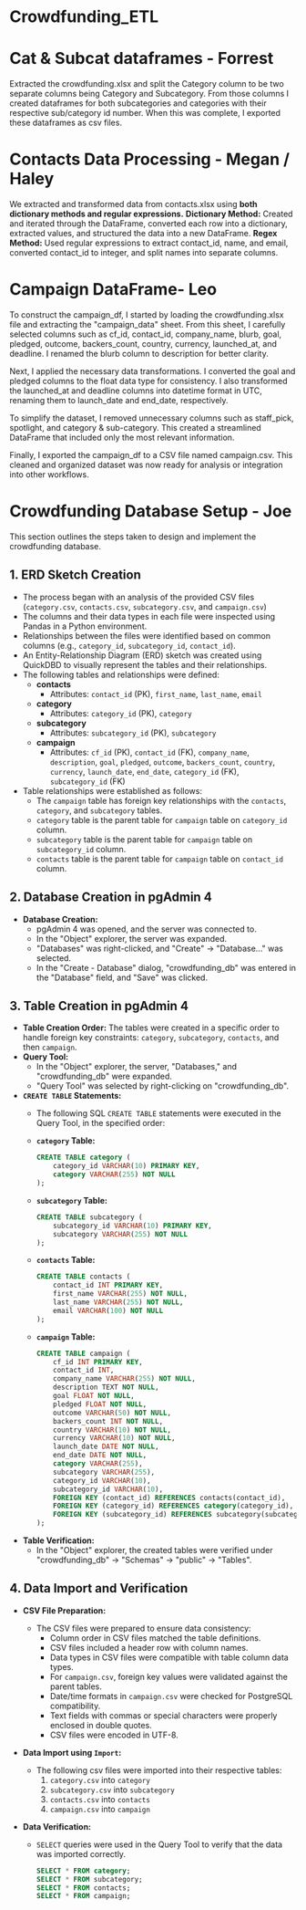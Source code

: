 # Crowdfunding_ETL

# Cat & Subcat dataframes - Forrest

Extracted the crowdfunding.xlsx and split the Category column to be two separate columns being Category and Subcategory. From those columns I created dataframes for both subcategories and categories with their respective sub/category id number. When this was complete, I exported these dataframes as csv files. 



# Contacts Data Processing - Megan / Haley

We extracted and transformed data from contacts.xlsx using **both dictionary methods and regular expressions.**
**Dictionary Method:** Created and iterated through the DataFrame, converted each row into a dictionary, extracted values, and structured the data into a new DataFrame.
**Regex Method:** Used regular expressions to extract contact_id, name, and email, converted contact_id to integer, and split names into separate columns.




# Campaign DataFrame-  Leo

To construct the campaign_df, I started by loading the crowdfunding.xlsx file and extracting the "campaign_data" sheet. From this sheet, I carefully selected columns such as cf_id, contact_id, company_name, blurb, goal, pledged, outcome, backers_count, country, currency, launched_at, and deadline. I renamed the blurb column to description for better clarity.

Next, I applied the necessary data transformations. I converted the goal and pledged columns to the float data type for consistency. I also transformed the launched_at and deadline columns into datetime format in UTC, renaming them to launch_date and end_date, respectively.

To simplify the dataset, I removed unnecessary columns such as staff_pick, spotlight, and category & sub-category. This created a streamlined DataFrame that included only the most relevant information.

Finally, I exported the campaign_df to a CSV file named campaign.csv. This cleaned and organized dataset was now ready for analysis or integration into other workflows.




# Crowdfunding Database Setup - Joe

This section outlines the steps taken to design and implement the crowdfunding database.

## 1. ERD Sketch Creation

   * The process began with an analysis of the provided CSV files (`category.csv`, `contacts.csv`, `subcategory.csv`, and `campaign.csv`)
   * The columns and their data types in each file were inspected using Pandas in a Python environment.
   * Relationships between the files were identified based on common columns (e.g., `category_id`, `subcategory_id`, `contact_id`).
   * An Entity-Relationship Diagram (ERD) sketch was created using QuickDBD to visually represent the tables and their relationships.
   * The following tables and relationships were defined:
        * **contacts**
            * Attributes: `contact_id` (PK), `first_name`, `last_name`, `email`
        * **category**
            * Attributes: `category_id` (PK), `category`
        * **subcategory**
            * Attributes: `subcategory_id` (PK), `subcategory`
        * **campaign**
            * Attributes: `cf_id` (PK), `contact_id` (FK), `company_name`, `description`, `goal`, `pledged`, `outcome`, `backers_count`, `country`, `currency`, `launch_date`, `end_date`, `category_id` (FK), `subcategory_id` (FK)
   * Table relationships were established as follows:
        * The `campaign` table has foreign key relationships with the `contacts`, `category`, and `subcategory` tables.
        * `category` table is the parent table for `campaign` table on `category_id` column.
        * `subcategory` table is the parent table for `campaign` table on `subcategory_id` column.
        * `contacts` table is the parent table for `campaign` table on `contact_id` column.

## 2. Database Creation in pgAdmin 4

   * **Database Creation:**
        * pgAdmin 4 was opened, and the server was connected to.
        * In the "Object" explorer, the server was expanded.
        * "Databases" was right-clicked, and "Create" -> "Database..." was selected.
        * In the "Create - Database" dialog, "crowdfunding_db" was entered in the "Database" field, and "Save" was clicked.

## 3. Table Creation in pgAdmin 4

   * **Table Creation Order:** The tables were created in a specific order to handle foreign key constraints: `category`, `subcategory`, `contacts`, and then `campaign`.
   * **Query Tool:**
        * In the "Object" explorer, the server, "Databases," and "crowdfunding_db" were expanded.
        * "Query Tool" was selected by right-clicking on "crowdfunding\_db".
   * **`CREATE TABLE` Statements:**
        * The following SQL `CREATE TABLE` statements were executed in the Query Tool, in the specified order:
        * **`category` Table:**

            ```sql
            CREATE TABLE category (
                category_id VARCHAR(10) PRIMARY KEY,
                category VARCHAR(255) NOT NULL
            );
            ```
        * **`subcategory` Table:**

            ```sql
            CREATE TABLE subcategory (
                subcategory_id VARCHAR(10) PRIMARY KEY,
                subcategory VARCHAR(255) NOT NULL
            );
            ```
        * **`contacts` Table:**

            ```sql
            CREATE TABLE contacts (
                contact_id INT PRIMARY KEY,
                first_name VARCHAR(255) NOT NULL,
                last_name VARCHAR(255) NOT NULL,
                email VARCHAR(100) NOT NULL
            );
            ```
        * **`campaign` Table:**

            ```sql
            CREATE TABLE campaign (
                cf_id INT PRIMARY KEY,
                contact_id INT,
                company_name VARCHAR(255) NOT NULL,
                description TEXT NOT NULL,
                goal FLOAT NOT NULL,
                pledged FLOAT NOT NULL,
                outcome VARCHAR(50) NOT NULL,
                backers_count INT NOT NULL,
                country VARCHAR(10) NOT NULL,
                currency VARCHAR(10) NOT NULL,
                launch_date DATE NOT NULL,
                end_date DATE NOT NULL,
                category VARCHAR(255),
                subcategory VARCHAR(255),
                category_id VARCHAR(10),
                subcategory_id VARCHAR(10),
                FOREIGN KEY (contact_id) REFERENCES contacts(contact_id),
                FOREIGN KEY (category_id) REFERENCES category(category_id),
                FOREIGN KEY (subcategory_id) REFERENCES subcategory(subcategory_id)
            );
            ```
   * **Table Verification:**
        * In the "Object" explorer, the created tables were verified under "crowdfunding\_db" -> "Schemas" -> "public" -> "Tables".

## 4. Data Import and Verification

   * **CSV File Preparation:**
        * The CSV files were prepared to ensure data consistency:
            * Column order in CSV files matched the table definitions.
            * CSV files included a header row with column names.
            * Data types in CSV files were compatible with table column data types.
            * For `campaign.csv`, foreign key values were validated against the parent tables.
            * Date/time formats in `campaign.csv` were checked for PostgreSQL compatibility.
            * Text fields with commas or special characters were properly enclosed in double quotes.
            * CSV files were encoded in UTF-8.
   * **Data Import using `Import`:**
        * The following csv files were imported into their respective tables:
            1.  `category.csv` into `category`
            2.  `subcategory.csv` into `subcategory`
            3.  `contacts.csv` into `contacts`
            4.  `campaign.csv` into `campaign`
      
   * **Data Verification:**
        * `SELECT` queries were used in the Query Tool to verify that the data was imported correctly.

            ```sql
            SELECT * FROM category;
            SELECT * FROM subcategory;
            SELECT * FROM contacts;
            SELECT * FROM campaign;
            ```

